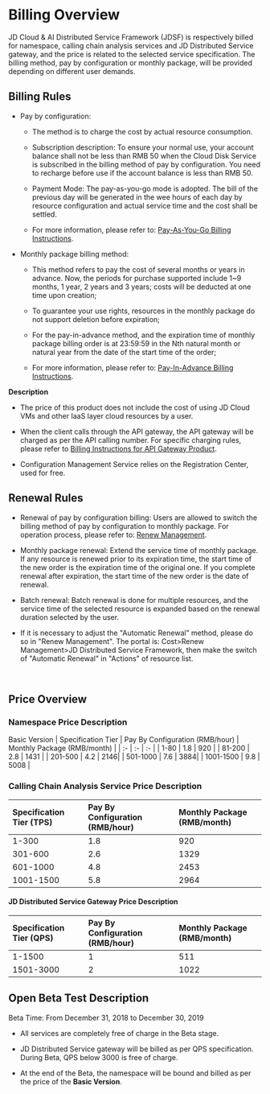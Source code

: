 # Billing Overview

JD Cloud & AI Distributed Service Framework (JDSF) is respectively billed for namespace, calling chain analysis services and JD Distributed Service gateway, and the price is related to the selected service specification. The billing method, pay by configuration or monthly package, will be provided depending on different user demands.

##  Billing Rules

- Pay by configuration:

	- The method is to charge the cost by actual resource consumption.
	
	- Subscription description: To ensure your normal use, your account balance shall not be less than RMB 50 when the Cloud Disk Service is subscribed in the billing method of pay by configuration. You need to recharge before use if the account balance is less than RMB 50.
	
	- Payment Mode: The pay-as-you-go mode is adopted. The bill of the previous day will be generated in the wee hours of each day by resource configuration and actual service time and the cost shall be settled.

	- For more information, please refer to: [Pay-As-You-Go Billing Instructions](../../../Finance/Billing/Billing-method/Postpay.md).

- Monthly package billing method:

	- This method refers to pay the cost of several months or years in advance. Now, the periods for purchase supported include 1~9 months, 1 year, 2 years and 3 years; costs will be deducted at one time upon creation;

	- To guarantee your use rights, resources in the monthly package do not support deletion before expiration;
	
	- For the pay-in-advance method, and the expiration time of monthly package billing order is at 23:59:59 in the Nth natural month or natural year from the date of the start time of the order;
		
	- For more information, please refer to: [Pay-In-Advance Billing Instructions](../../../Finance/Billing/Billing-method/Prepay.md).		
	
**Description**

-  The price of this product does not include the cost of using JD Cloud VMs and other IaaS layer cloud resources by a user.

-  When the client calls through the API gateway, the API gateway will be charged as per the API calling number. For specific charging rules, please refer to [Billing Instructions for API Gateway Product](../../API-Gateway/Pricing/Billing-Rules.md).

-  Configuration Management Service relies on the Registration Center, used for free.



## Renewal Rules

- Renewal of pay by configuration billing: Users are allowed to switch the billing method of pay by configuration to monthly package. For operation process, please refer to: [Renew Management](../../../Finance/Online-Buying/Renew-Management.md).

- Monthly package renewal: Extend the service time of monthly package. If any resource is renewed prior to its expiration time, the start time of the new order is the expiration time of the original one. If you complete renewal after expiration, the start time of the new order is the date of renewal.

- Batch renewal: Batch renewal is done for multiple resources, and the service time of the selected resource is expanded based on the renewal duration selected by the user.

- If it is necessary to adjust the "Automatic Renewal" method, please do so in "Renew Management". The portal is: Cost>Renew Management>JD Distributed Service Framework, then make the switch of "Automatic Renewal" in "Actions" of resource list.


<br>

## Price Overview

### Namespace Price Description
Basic Version 
| Specification Tier |  Pay By Configuration (RMB/hour) | Monthly Package (RMB/month) | 
| :- | :- | :- |
| 1-80      | 1.8 | 920 |
| 81-200    | 2.8 | 1431 | 
| 201-500   | 4.2 | 2146| 
| 501-1000  | 7.6 | 3884| 
| 1001-1500 | 9.8  | 5008 | 


### Calling Chain Analysis Service Price Description

| Specification Tier (TPS) |  Pay By Configuration (RMB/hour) | Monthly Package (RMB/month) |
| :- | :- | :- |
| 1-300     | 1.8 | 920 |
| 301-600   | 2.6 | 1329 |	
| 601-1000  | 4.8 | 2453 |	
| 1001-1500 | 5.8 | 2964 |		


#### JD Distributed Service Gateway Price Description

| Specification Tier (QPS) |  Pay By Configuration (RMB/hour) | Monthly Package (RMB/month) |
| :- | :- | :- |
| 1-1500     | 1 | 511 |
| 1501-3000   | 2 | 1022 |	


	

## Open Beta Test Description

Beta Time: From December 31, 2018 to December 30, 2019

-  All services are completely free of charge in the Beta stage.

-  JD Distributed Service gateway will be billed as per QPS specification. During Beta, QPS below 3000 is free of charge.

-  At the end of the Beta, the namespace will be bound and billed as per the price of the **Basic Version**.  


	
		
